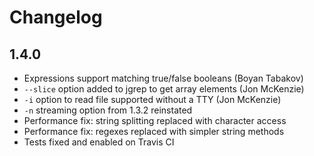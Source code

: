 # Changelog

## 1.4.0
* Expressions support matching true/false booleans (Boyan Tabakov)
* `--slice` option added to jgrep to get array elements (Jon McKenzie)
* `-i` option to read file supported without a TTY (Jon McKenzie)
* `-n` streaming option from 1.3.2 reinstated
* Performance fix: string splitting replaced with character access
* Performance fix: regexes replaced with simpler string methods
* Tests fixed and enabled on Travis CI
